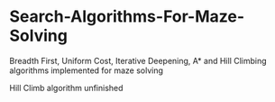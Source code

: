 # Search-Algorithms-For-Maze-Solving
Breadth First, Uniform Cost, Iterative Deepening, A* and Hill Climbing algorithms implemented for maze solving


Hill Climb algorithm unfinished
